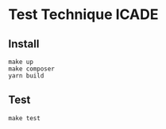 # Test Technique ICADE

## Install

```
make up
make composer
yarn build
```

## Test
```
make test
```
